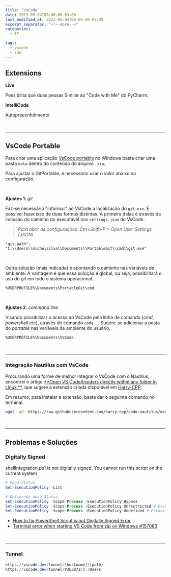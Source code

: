 ```yaml
---
title: "VsCode"
date: 2023-05-04T00:00:00-03:00
last_modified_at: 2023-05-04T00:00:00-03:00
excerpt_separator: "<!--more-->"
categories:
  - IT

tags:
  - vscode
  - ide
---
```


## Extensions

**Live**

Possibilita que duas pessas Similar ao "Code with Me" do PyCharm.

**IntelliCode**

Autopreecnhdimento

<br>

---

## VsCode Portable

Para criar uma aplicação [VsCode portable](https://code.visualstudio.com/docs/editor/portable) no Windows basta criar uma pasta `data` dentro do conteúdo do arquivo `.zip`.

Para ajustar o GitPortable, é necessário usar o valor abaixo na configuração.

<br>

**Ajustes 1**: _git_

Faz-se necessário "informar" ao VsCode a localização do `git.exe`. É possível fazer isso de duas formas distintas. A primeira delas é através da inclusão do caminho do executável nos `settings.json` do VsCode.

> _Para abrir as configurações: Ctrl+Shift+P > Open User Settings (JSON)_

```
"git.path": "C:\\Users\\michelsilva\\Documents\\PortableGit\\cmd\\git.exe"
```

<br>

Outra solução (mais indicada) é apontando o caminho nas variáveis de ambiente. A vantagem é que essa solução é global, ou seja, possibilitará o uso do _git_ em todo o sistema operacional.

```
%USERPROFILE%\Documents\PortableGit\cmd
```

<br>

**Ajustes 2**: _command line_

Visando possibilizar o acesso ao VsCode pela linha de comando (_cmd_, _powershell_ etc), através do comando `code .`. Sugere-se adicionar a pasta do _portable_ nas variáveis de ambiente do usuário.

```
%USERPROFILE%\Documents\VSCode
```

<br>

---

### Integração Nautilus com VsCode

Procurando uma forme de melhor integrar o VsCode com o Nautilus, encontrei o artigo [**Open VS Code/Insiders directly within any folder in Linux **](https://dev.to/fahimfba/open-vs-codeinsiders-directly-within-any-folder-in-linux-2n9d), que sugere a extensão criada disponível em [Harry-CPP](https://github.com/harry-cpp/code-nautilus).

Em resumo, para instalar a extensão, basta dar o seguinte comando no terminal.

```bash
wget -qO- https://raw.githubusercontent.com/harry-cpp/code-nautilus/master/install.sh | bash
```

<br>

---

## Problemas e Soluções

### Digitally Signed

shellIntegration.ps1 is not digitally signed. You cannot run this script on the current system

```powershell
# Pega Status
Get-ExecutionPolicy -List

# Definindo novo Status
Set-ExecutionPolicy -Scope Process -ExecutionPolicy Bypass
Set-ExecutionPolicy -Scope Process -ExecutionPolicy Unrestricted # Escolhi esse
Set-ExecutionPolicy -Scope Process -ExecutionPolicy Undefined # Estava esse, gerando o problema
```

- [How to fix PowerShell Script is not Digitally Signed Error](https://www.youtube.com/watch?v=Xj-n4yNlwrA)
- [ Terminal error when starting VS Code from zip on Windows #157083 ](https://github.com/microsoft/vscode/issues/157083)

<br>

---

### Tunnel

```powershell
https://vscode.dev/tunnel/{hostname}/{path}
https://vscode.dev/tunnel/P263872/c:/Users
```
